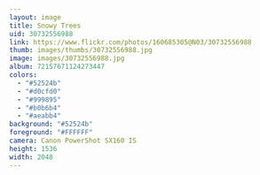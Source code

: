 ```yaml
---
layout: image
title: Snowy Trees
uid: 30732556988
link: https://www.flickr.com/photos/160685305@N03/30732556988
thumb: images/thumbs/30732556988.jpg
image: images/30732556988.jpg
album: 72157671124273447
colors: 
  - "#52524b"
  - "#d0cfd0"
  - "#999895"
  - "#b0b6b4"
  - "#aeabb4"
background: "#52524b"
foreground: "#FFFFFF"
camera: Canon PowerShot SX160 IS
height: 1536
width: 2048
---
```


